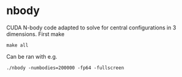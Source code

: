 # nbody

CUDA N-body code adapted to solve for central configurations in 3 dimensions. First make 
```
make all
```

Can be ran with e.g.

```
./nbody -numbodies=200000 -fp64 -fullscreen
```

